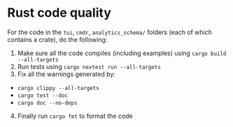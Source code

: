 # Rust code quality

For the code in the `tui`,  `cmdr`, `analytics_schema/` folders (each of which contains a
crate), do the following:

1. Make sure all the code compiles (including examples) using `cargo build --all-targets`
2. Run tests using `cargo nextest run --all-targets`
3. Fix all the warnings generated by:
  - `cargo clippy --all-targets`
  - `cargo test --doc`
  - `cargo doc --no-deps`
4. Finally run `cargo fmt` to format the code
